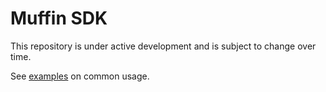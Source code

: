 # Muffin SDK

This repository is under active development and is subject to change over time.

See [examples](./examples/) on common usage.
